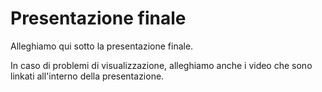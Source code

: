 <script>
	import { base } from '$app/paths';
	import Prose from '$lib/Prose.svelte';
	import Attachment from '$lib/Attachment.svelte';
	import PdfAttachment from '$lib/PdfAttachment.svelte';
</script>

<Prose>

# Presentazione finale

Alleghiamo qui sotto la presentazione finale.

</Prose>

<div class="container mx-auto my-8 px-8">
	<PdfAttachment
		src="{base}/finale/Utenti Scontenti - Presentazione finale.pdf"
		fileName="Utenti Scontenti - Presentazione finale.pdf"
	/>
</div>

<Prose>

In caso di problemi di visualizzazione, alleghiamo anche i video che sono linkati all'interno della presentazione.

</Prose>

<div class="container mx-auto my-8 px-8">
	<Attachment
		src="{base}/finale/video/Showcase prototipi 1.mp4"
		fileName="Showcase prototipi 1.mp4"
	/>
</div>

<div class="container mx-auto my-8 px-8">
	<Attachment
		src="{base}/finale/video/Showcase prototipi 2.mp4"
		fileName="Showcase prototipi 2.mp4"
	/>
</div>

<div class="container mx-auto my-8 px-8">
	<Attachment
		src="{base}/finale/video/Showcase prototipi 3.mp4"
		fileName="Showcase prototipi 3.mp4"
	/>
</div>

<div class="container mx-auto my-8 px-8">
	<Attachment src="{base}/finale/video/Problema 1.mp4" fileName="Problema 1.mp4" />
</div>

<div class="container mx-auto my-8 px-8">
	<Attachment src="{base}/finale/video/Problema 2.mp4" fileName="Problema 2.mp4" />
</div>

<div class="container mx-auto my-8 px-8">
	<Attachment src="{base}/finale/video/Problema 3.mp4" fileName="Problema 3.mp4" />
</div>

